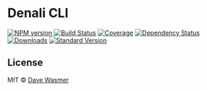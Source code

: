 # Denali CLI

[![NPM version][npm-image]][npm-url]
[![Build Status][travis-image]][travis-url]
[![Coverage][coverage-image]][coverage-url]
[![Dependency Status][depstat-image]][depstat-url]
[![Downloads][download-image]][npm-url]
[![Standard Version][sv-image]][sv-url]


## License

MIT © [Dave Wasmer](http://davewasmer.com)


[npm-url]: https://npmjs.org/package/denali-cli
[npm-image]: https://img.shields.io/npm/v/denali-cli.svg?style=flat-square

[travis-url]: https://travis-ci.org/denali-js/denali-cli
[travis-image]: https://img.shields.io/travis/denali-js/denali-cli/master.svg?style=flat-square

[coverage-url]: https://codeclimate.com/github/denali-js/denali-cli
[coverage-image]: https://img.shields.io/codeclimate/coverage/github/denali-js/denali-cli.svg?style=flat-square

[depstat-url]: https://david-dm.org/denali-js/denali-cli
[depstat-image]: https://david-dm.org/denali-js/denali-cli/status.svg?style=flat-square

[download-image]: https://img.shields.io/npm/dm/denali-cli.svg?style=flat-square

[sv-url]: https://github.com/conventional-changelog/standard-version
[sv-image]: https://img.shields.io/badge/release-standard%20version-brightgreen.svg?style=flat-square

